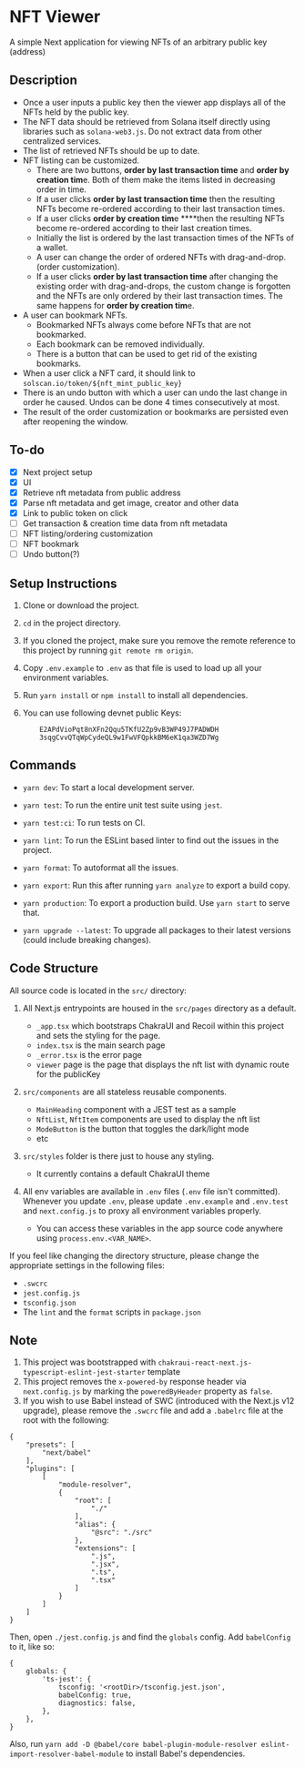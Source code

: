 # NFT Viewer

A simple Next application for viewing NFTs of an arbitrary public key (address)

## Description

- Once a user inputs a public key then the viewer app displays all of the NFTs held by the public key.
- The NFT data should be retrieved from Solana itself directly using libraries such as `solana-web3.js`. Do not extract data from other centralized services.
- The list of retrieved NFTs should be up to date.
- NFT listing can be customized.
  - There are two buttons, **order by last transaction time** and **order by creation tim**e. Both of them make the items listed in decreasing order in time.
  - If a user clicks **order by last transaction time** then the resulting NFTs become re-ordered according to their last transaction times.
  - If a user clicks **order by creation tim**e \*\*\*\*then the resulting NFTs become re-ordered according to their last creation times.
  - Initially the list is ordered by the last transaction times of the NFTs of a wallet.
  - A user can change the order of ordered NFTs with drag-and-drop. (order customization).
  - If a user clicks **order by last transaction time** after changing the existing order with drag-and-drops, the custom change is forgotten and the NFTs are only ordered by their last transaction times. The same happens for **order by creation tim**e.
- A user can bookmark NFTs.
  - Bookmarked NFTs always come before NFTs that are not bookmarked.
  - Each bookmark can be removed individually.
  - There is a button that can be used to get rid of the existing bookmarks.
- When a user click a NFT card, it should link to `solscan.io/token/${nft_mint_public_key}`
- There is an undo button with which a user can undo the last change in order he caused. Undos can be done 4 times consecutively at most.
- The result of the order customization or bookmarks are persisted even after reopening the window.

## To-do

- [x] Next project setup
- [x] UI
- [x] Retrieve nft metadata from public address
- [x] Parse nft metadata and get image, creator and other data
- [x] Link to public token on click
- [ ] Get transaction & creation time data from nft metadata
- [ ] NFT listing/ordering customization
- [ ] NFT bookmark
- [ ] Undo button(?)

## Setup Instructions

1. Clone or download the project.
2. `cd` in the project directory.
3. If you cloned the project, make sure you remove the remote reference to this project by running `git remote rm origin`.
4. Copy `.env.example` to `.env` as that file is used to load up all your environment variables.
5. Run `yarn install` or `npm install` to install all dependencies.
6. You can use following devnet public Keys:

   ```
       E2APdVioPqt8nXFn2Qqu5TKfU2Zp9vB3WP49J7PADWDH
       3sqgCvvQTqWpCydeQL9w1FwVFQpkkBM6eK1qa3WZD7Wg
   ```

## Commands

- `yarn dev`: To start a local development server.
- `yarn test`: To run the entire unit test suite using `jest`.
- `yarn test:ci`: To run tests on CI.
- `yarn lint`: To run the ESLint based linter to find out the issues in the project.
- `yarn format`: To autoformat all the issues.
- `yarn export`: Run this after running `yarn analyze` to export a build copy.
- `yarn production`: To export a production build. Use `yarn start` to serve that.

- `yarn upgrade --latest`: To upgrade all packages to their latest versions (could include breaking changes).

## Code Structure

All source code is located in the `src/` directory:

1. All Next.js entrypoints are housed in the `src/pages` directory as a default.

   - `_app.tsx` which bootstraps ChakraUI and Recoil within this project and sets the styling for the page.
   - `index.tsx` is the main search page
   - `_error.tsx` is the error page
   - `viewer` page is the page that displays the nft list with dynamic route for the publicKey

2. `src/components` are all stateless reusable components.

   - `MainHeading` component with a JEST test as a sample
   - `NftList`, `NftItem` components are used to display the nft list
   - `ModeButton` is the button that toggles the dark/light mode
   - etc

3. `src/styles` folder is there just to house any styling.

   - It currently contains a default ChakraUI theme

4. All env variables are available in `.env` files (`.env` file isn't committed). Whenever you update `.env`, please update `.env.example` and `.env.test` and `next.config.js` to proxy all environment variables properly.

   - You can access these variables in the app source code anywhere using `process.env.<VAR_NAME>`.

If you feel like changing the directory structure, please change the appropriate settings in the following files:

- `.swcrc`
- `jest.config.js`
- `tsconfig.json`
- The `lint` and the `format` scripts in `package.json`

## Note

1. This project was bootstrapped with `chakraui-react-next.js-typescript-eslint-jest-starter` template
2. This project removes the `x-powered-by` response header via `next.config.js` by marking the `poweredByHeader` property as `false`.
3. If you wish to use Babel instead of SWC (introduced with the Next.js v12 upgrade), please remove the `.swcrc` file and add a `.babelrc` file at the root with the following:

```
{
    "presets": [
        "next/babel"
    ],
    "plugins": [
        [
            "module-resolver",
            {
                "root": [
                    "./"
                ],
                "alias": {
                    "@src": "./src"
                },
                "extensions": [
                    ".js",
                    ".jsx",
                    ".ts",
                    ".tsx"
                ]
            }
        ]
    ]
}
```

Then, open `./jest.config.js` and find the `globals` config. Add `babelConfig` to it, like so:

```
{
    globals: {
        'ts-jest': {
            tsconfig: '<rootDir>/tsconfig.jest.json',
            babelConfig: true,
            diagnostics: false,
        },
    },
}
```

Also, run `yarn add -D @babel/core babel-plugin-module-resolver eslint-import-resolver-babel-module` to install Babel's dependencies.
